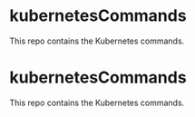 # kubernetesCommands
This repo contains the Kubernetes commands.
# kubernetesCommands
This repo contains the Kubernetes commands.

